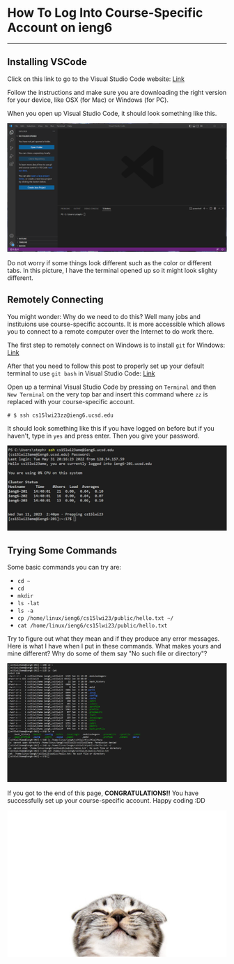 # How To Log Into Course-Specific Account on ieng6
----
## Installing VSCode

Click on this link to go to the Visual Studio Code website: 
[Link](https://code.visualstudio.com/)

Follow the instructions and make sure you are downloading the right 
version for your device, like OSX (for Mac) or Windows (for PC).

When you open up Visual Studio Code, it should look something like this.

![Image](vscode_image.png)

Do not worry if some things look different such as the color or different tabs.
In this picture, I have the terminal opened up so it might look slighty
different. 

## Remotely Connecting

You might wonder: Why do we need to do this? Well many jobs and instituions use
course-specific accounts. It is more accessible which allows you to connect to 
a remote computer over the Internet to do work there. 

The first step to remotely connect on Windows is to install `git` for Windows: 
[Link](https://gitforwindows.org/)

After that you need to follow this post to properly set up your default terminal 
to use `git bash` in Visual Studio Code: [Link](https://stackoverflow.com/questions/42606837/how-do-i-use-bash-on-windows-from-the-visual-studio-code-integrated-terminal/50527994#50527994)

Open up a terminal Visual Studio Code by pressing on `Terminal` and then `New Terminal` on the very top bar and insert this command where `zz` is replaced with your course-specific account. 

```
# $ ssh cs15lwi23zz@ieng6.ucsd.edu
```

It should look something like this if you have logged on before but if you haven't, type in `yes` and press enter. Then you give your password. 

![Image](remote_connecting.png)

## Trying Some Commands

Some basic commands you can try are:
* `cd ~`
* `cd`
* `mkdir`
* `ls -lat`
* `ls -a`
* `cp /home/linux/ieng6/cs15lwi23/public/hello.txt ~/`
* `cat /home/linux/ieng6/cs15lwi23/public/hello.txt`

Try to figure out what they mean and if they produce any error messages. Here is what I have when I put in these commands. What makes yours and mine different? Why do some of them say "No such file or directory"? 

![Image](code_commands.png)

If you got to the end of this page, **CONGRATULATIONS!!** You have successfully set up your course-specific account. Happy coding :DD 

![Image](360_F_307968645_mUnl6JiKrvODZlPKOqG1H5Td22OLNVS0.jpg)


